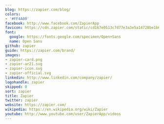 ```yaml
---
blog: https://zapier.com/blog/
colors:
- '#FF4A00'
facebook: http://www.facebook.com/ZapierApp
favicon: https://cdn.zapier.com/static/cd167e0513c7d77e3a3e5a14728be1b6b599126a/images/favicon.ico
font:
  google: https://fonts.google.com/specimen/Open+Sans
  name: Open Sans
github: zapier
guide: https://zapier.com/brand/
images:
- zapier-card.png
- zapier-ar21.svg
- zapier-icon.svg
- zapier-official.svg
linkedin: http://www.linkedin.com/company/zapier/
logohandle: zapier
skipped: 0
sort: zapier
title: Zapier
twitter: zapier
website: https://zapier.com/
wikipedia: https://en.wikipedia.org/wiki/Zapier
youtube: http://www.youtube.com/user/ZapierApp/videos
---
```

